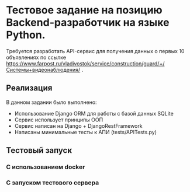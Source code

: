 # Тестовое задание на позицию Backend-разработчик на языке Python.
Требуется разработать API-сервис для получения данных о первых 10 объявлениях по ссылке https://www.farpost.ru/vladivostok/service/construction/guard/+/Системы+видеонаблюдения/ .

## Реализация
В данном задании было выполнено:
- Использование Django ORM для работы с базой данных SQLite
- Сервис использует принципы ООП
- Сервис написан на Django + DjangoRestFramework
- Написаны минимальные тесты к АПИ (tests/APITests.py)

## Тестовый запуск
### С использованием docker

### С запуском тестового сервера